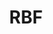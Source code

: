 ---
ee_id: '4345'
site: '1'
type: '2'
long_id: 2016-030 RBF
url: 2016-030-rbf
title: RBF
year: '2016'
medium: Inkjet on Angelica Universal Photomatte 230
commission:
add_credit:
dims: 168 x 95.8 x 4 cm
pitch:
ps:
live_url:
related:
youtube:
imgs: rbf-2016-030-full-database-JH.jpg
subheading:
year2: '2016'
download:
add_credits:
related_code:
layout: things-i-made
---